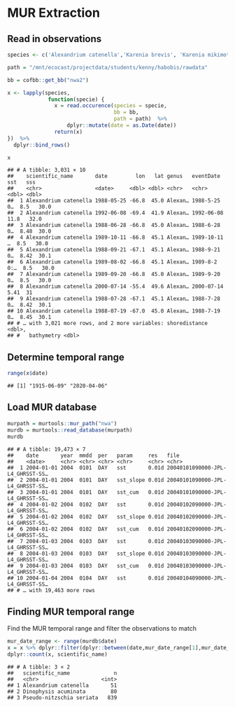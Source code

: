 MUR Extraction
================

## Read in observations

``` r
species <- c('Alexandrium catenella','Karenia brevis', 'Karenia mikimotoi', 'Pseudo-nitzschia seriata', 'Pseudo-nitzschia australis','Dinophysis borealis')

path = "/mnt/ecocast/projectdata/students/kenny/habobis/rawdata"

bb = cofbb::get_bb("nwa2")

x <- lapply(species,
             function(specie) {
               x = read.occurence(species = specie, 
                                  bb = bb, 
                                  path = path)  %>%
                   dplyr::mutate(date = as.Date(date))
               return(x)
})  %>% 
  dplyr::bind_rows()

x
```

    ## # A tibble: 3,031 × 10
    ##    scientific_name       date         lon   lat genus   eventDate      sst   sss
    ##    <chr>                 <date>     <dbl> <dbl> <chr>   <chr>        <dbl> <dbl>
    ##  1 Alexandrium catenella 1988-05-25 -66.8  45.0 Alexan… 1988-5-25 0…  8.5   30.0
    ##  2 Alexandrium catenella 1992-06-08 -69.4  41.9 Alexan… 1992-06-08   11.8   32.0
    ##  3 Alexandrium catenella 1988-06-28 -66.8  45.0 Alexan… 1988-6-28 0…  8.48  30.0
    ##  4 Alexandrium catenella 1989-10-11 -66.8  45.1 Alexan… 1989-10-11 …  8.5   30.0
    ##  5 Alexandrium catenella 1988-09-21 -67.1  45.1 Alexan… 1988-9-21 0…  8.42  30.1
    ##  6 Alexandrium catenella 1989-08-02 -66.8  45.1 Alexan… 1989-8-2 0:…  8.5   30.0
    ##  7 Alexandrium catenella 1989-09-20 -66.8  45.0 Alexan… 1989-9-20 0…  8.5   30.0
    ##  8 Alexandrium catenella 2000-07-14 -55.4  49.6 Alexan… 2000-07-14    5.41  31  
    ##  9 Alexandrium catenella 1988-07-28 -67.1  45.1 Alexan… 1988-7-28 0…  8.42  30.1
    ## 10 Alexandrium catenella 1988-07-19 -67.0  45.0 Alexan… 1988-7-19 0…  8.45  30.1
    ## # … with 3,021 more rows, and 2 more variables: shoredistance <dbl>,
    ## #   bathymetry <dbl>

## Determine temporal range

``` r
range(x$date)
```

    ## [1] "1915-06-09" "2020-04-06"

## Load MUR database

``` r
murpath = murtools::mur_path("nwa")
murdb = murtools::read_database(murpath)
murdb
```

    ## # A tibble: 19,473 × 7
    ##    date       year  mmdd  per   param     res   file                            
    ##    <date>     <chr> <chr> <chr> <chr>     <chr> <chr>                           
    ##  1 2004-01-01 2004  0101  DAY   sst       0.01d 20040101090000-JPL-L4_GHRSST-SS…
    ##  2 2004-01-01 2004  0101  DAY   sst_slope 0.01d 20040101090000-JPL-L4_GHRSST-SS…
    ##  3 2004-01-01 2004  0101  DAY   sst_cum   0.01d 20040101090000-JPL-L4_GHRSST-SS…
    ##  4 2004-01-02 2004  0102  DAY   sst       0.01d 20040102090000-JPL-L4_GHRSST-SS…
    ##  5 2004-01-02 2004  0102  DAY   sst_slope 0.01d 20040102090000-JPL-L4_GHRSST-SS…
    ##  6 2004-01-02 2004  0102  DAY   sst_cum   0.01d 20040102090000-JPL-L4_GHRSST-SS…
    ##  7 2004-01-03 2004  0103  DAY   sst       0.01d 20040103090000-JPL-L4_GHRSST-SS…
    ##  8 2004-01-03 2004  0103  DAY   sst_slope 0.01d 20040103090000-JPL-L4_GHRSST-SS…
    ##  9 2004-01-03 2004  0103  DAY   sst_cum   0.01d 20040103090000-JPL-L4_GHRSST-SS…
    ## 10 2004-01-04 2004  0104  DAY   sst       0.01d 20040104090000-JPL-L4_GHRSST-SS…
    ## # … with 19,463 more rows

## Finding MUR temporal range

Find the MUR temporal range and filter the observations to match

``` r
mur_date_range <- range(murdb$date)
x = x %>% dplyr::filter(dplyr::between(date,mur_date_range[1],mur_date_range[2]))
dplyr::count(x, scientific_name)
```

    ## # A tibble: 3 × 2
    ##   scientific_name              n
    ##   <chr>                    <int>
    ## 1 Alexandrium catenella       51
    ## 2 Dinophysis acuminata        80
    ## 3 Pseudo-nitzschia seriata   839

